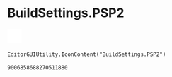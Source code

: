 # BuildSettings.PSP2
![](/img/BuildSettings.PSP2.png)

``` CSharp
EditorGUIUtility.IconContent("BuildSettings.PSP2")
```
```
9006858688270511880
```
